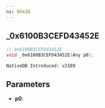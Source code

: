 ```yaml
---
ns: BRAIN
---
```

## _0x6100B3CEFD43452E

```c
// 0x6100B3CEFD43452E
void _0x6100B3CEFD43452E(Any p0);
```

```
NativeDB Introduced: v2189
```

## Parameters
* **p0**:

